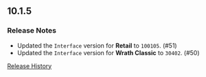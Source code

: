 ## 10.1.5

### Release Notes

- Updated the `Interface` version for **Retail** to `100105`. (#51)
- Updated the `Interface` version for **Wrath Classic** to `30402`. (#50)

[Release History](https://github.com/SFX-WoW/Masque_Caith/wiki/History)
